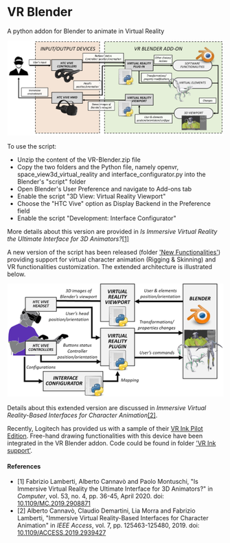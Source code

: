 # VR Blender
A python addon for Blender to animate in Virtual Reality

![alt text](/architecture.png)

      
To use the script:

- Unzip the content of the VR-Blender.zip file
- Copy the two folders and the Python file, namely openvr, space_view3d_virtual_reality and interface_configurator.py into the Blender's "script" folder
- Open Blender's User Preference and navigate to Add-ons tab
- Enable the script "3D View: Virtual Reality Viewport" 
- Choose the "HTC Vive" option as Display Backend in the Preference field
- Enable the script "Development: Interface Configurator"

More details about this version are provided in *Is Immersive Virtual Reality the Ultimate Interface for 3D Animators?*[[1]](#1)

A new version of the script has been released (folder ['New Functionalities'](/New%20functionalities)) providing support for virtual character animation (Rigging & Skinning) and VR functionalities customization.
The extended architecture is illustrated below. 

![alt text](/architecture-new-functionalities.png)

Details about this extended version are discussed in *Immersive Virtual Reality-Based Interfaces for Character Animation*[[2]](#2).

Recently, Logitech has provided us with a sample of their [VR Ink Pilot Edition](https://www.logitech.com/en-roeu/promo/vr-ink.html). 
Free-hand drawing functionalities with this device have been integrated in the VR Blender addon. 
Code could be found in folder ['VR Ink support'](/VR%20Ink%20support). 


#### References
* <a id="1">[1]</a> Fabrizio Lamberti, Alberto Cannavò and Paolo Montuschi, "Is Immersive Virtual Reality the Ultimate Interface for 3D Animators?" in *Computer*, vol. 53, no. 4, pp. 36-45, April 2020.
doi: [10.1109/MC.2019.2908871](https://doi.org/10.1109/MC.2019.2908871)
* <a id="2">[2]</a> Alberto Cannavò, Claudio Demartini, Lia Morra and Fabrizio Lamberti, "Immersive Virtual Reality-Based Interfaces for Character Animation" in *IEEE Access*, vol. 7, pp. 125463-125480, 2019.
doi: [10.1109/ACCESS.2019.2939427](https://doi.org/10.1109/ACCESS.2019.2939427)

